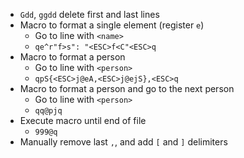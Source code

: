 - `Gdd`, `ggdd` delete first and last lines
- Macro to format a single element (register `e`)
  - Go to line with `<name>`
  - `qe^r"f>s": "<ESC>f<C"<ESC>q`
- Macro to format a person
  - Go to line with `<person>`
  - `qpS{<ESC>j@eA,<ESC>j@ejS},<ESC>q`
- Macro to format a person and go to the next person
  - Go to line with `<person>`
  - `qq@pjq`
- Execute macro until end of file
  - `999@q`
- Manually remove last `,`, and add `[` and `]` delimiters
